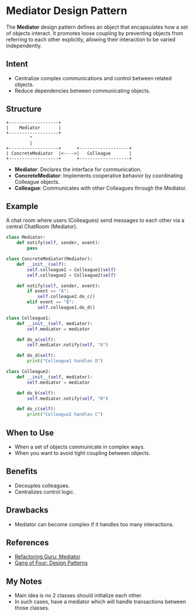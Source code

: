 # Mediator Design Pattern

The **Mediator** design pattern defines an object that encapsulates how a set of objects interact. It promotes loose coupling by preventing objects from referring to each other explicitly, allowing their interaction to be varied independently.

## Intent

- Centralize complex communications and control between related objects.
- Reduce dependencies between communicating objects.

## Structure

```
+-------------------+
|    Mediator       |
+-------------------+
         ^
         |
+-------------------+      +-------------------+
| ConcreteMediator  |<---->|   Colleague       |
+-------------------+      +-------------------+
```

- **Mediator**: Declares the interface for communication.
- **ConcreteMediator**: Implements cooperative behavior by coordinating Colleague objects.
- **Colleague**: Communicates with other Colleagues through the Mediator.

## Example

A chat room where users (Colleagues) send messages to each other via a central ChatRoom (Mediator).

```python
class Mediator:
    def notify(self, sender, event):
        pass

class ConcreteMediator(Mediator):
    def __init__(self):
        self.colleague1 = Colleague1(self)
        self.colleague2 = Colleague2(self)

    def notify(self, sender, event):
        if event == "A":
            self.colleague2.do_c()
        elif event == "B":
            self.colleague1.do_d()

class Colleague1:
    def __init__(self, mediator):
        self.mediator = mediator

    def do_a(self):
        self.mediator.notify(self, "A")

    def do_d(self):
        print("Colleague1 handles D")

class Colleague2:
    def __init__(self, mediator):
        self.mediator = mediator

    def do_b(self):
        self.mediator.notify(self, "B")

    def do_c(self):
        print("Colleague2 handles C")
```

## When to Use

- When a set of objects communicate in complex ways.
- When you want to avoid tight coupling between objects.

## Benefits

- Decouples colleagues.
- Centralizes control logic.

## Drawbacks

- Mediator can become complex if it handles too many interactions.

## References

- [Refactoring Guru: Mediator](https://refactoring.guru/design-patterns/mediator)
- [Gang of Four: Design Patterns](https://en.wikipedia.org/wiki/Design_Patterns)


## My Notes
- Main idea is no 2 classes should initialize each other.
- In such cases, have a mediator which will handle transactions between those classes.

